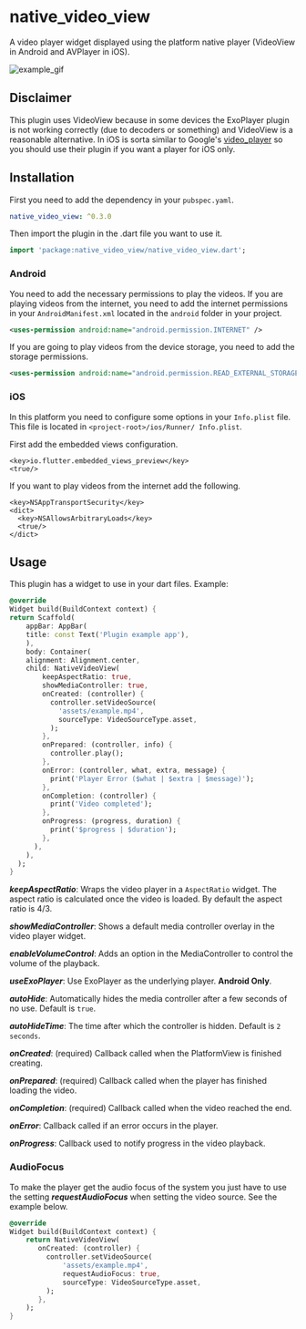 # native_video_view

A video player widget displayed using the platform native player 
(VideoView in Android and AVPlayer in iOS).

![example_gif](https://raw.githubusercontent.com/LJaraCastillo/native_video_view/master/pictures/example.gif "Example GIF")

## Disclaimer

This plugin  uses VideoView because in some devices the ExoPlayer plugin
is not working correctly (due to decoders or something) and VideoView is
a reasonable alternative. In iOS is sorta similar to Google's 
[video_player](https://pub.dev/packages/video_player) so you should use 
their plugin if you want a player for iOS only.

## Installation

First you need to add the dependency in your `pubspec.yaml`.

```yaml
native_video_view: ^0.3.0
```

Then import the plugin in the .dart file you want to use it.

```dart
import 'package:native_video_view/native_video_view.dart';
```

### Android

You need to add the necessary permissions to play the videos. If
you are playing videos from the internet, you need to add the internet 
permissions in your `AndroidManifest.xml` located in the `android` 
folder in your project.

```xml
<uses-permission android:name="android.permission.INTERNET" />
```

If you are going to play videos from the device storage, you need
to add the storage permissions.

```xml
<uses-permission android:name="android.permission.READ_EXTERNAL_STORAGE" />
```

### iOS

In this platform you need to configure some options in your
`Info.plist` file. This file is located in `<project-root>/ios/Runner/
Info.plist`.

First add the embedded views configuration.

```plist
<key>io.flutter.embedded_views_preview</key>
<true/>
```

If you want to play videos from the internet add the following.

```plist
<key>NSAppTransportSecurity</key>
<dict>
  <key>NSAllowsArbitraryLoads</key>
  <true/>
</dict>
```

## Usage

This plugin has a widget to use in your dart files. Example:

```dart
@override
Widget build(BuildContext context) {
return Scaffold(
    appBar: AppBar(
    title: const Text('Plugin example app'),
    ),
    body: Container(
    alignment: Alignment.center,
    child: NativeVideoView(
        keepAspectRatio: true,
        showMediaController: true,
        onCreated: (controller) {
          controller.setVideoSource(
            'assets/example.mp4',
            sourceType: VideoSourceType.asset,
          );
        },
        onPrepared: (controller, info) {
          controller.play();
        },
        onError: (controller, what, extra, message) {
          print('Player Error ($what | $extra | $message)');
        },
        onCompletion: (controller) {
          print('Video completed');
        },
        onProgress: (progress, duration) {
          print('$progress | $duration');
        },
      ),
    ),
  );
}
```

***keepAspectRatio***: Wraps the video player in a `AspectRatio` widget.
The aspect ratio is calculated once the video is loaded. By default the 
aspect ratio is 4/3.

***showMediaController***: Shows a default media controller overlay
in the video player widget.

***enableVolumeControl***: Adds an option in the MediaController to control the volume of the 
playback.

***useExoPlayer***: Use ExoPlayer as the underlying player. 
**Android Only**.

***autoHide***: Automatically hides the media controller after 
a few seconds of no use. Default is `true`.

***autoHideTime***: The time after which the controller is hidden. 
Default is `2 seconds`.

***onCreated***: (required) Callback called when the PlatformView is
finished creating.

***onPrepared***: (required) Callback called when the player has 
finished loading the video.

***onCompletion***: (required) Callback called when the video reached 
the end.

***onError***: Callback called if an error occurs in the player.

***onProgress***: Callback used to notify progress in the video 
playback. 


### AudioFocus

To make the player get the audio focus of the system you just have to use the setting 
***requestAudioFocus*** when setting the video source. See the example below.

```dart
@override
Widget build(BuildContext context) {
    return NativeVideoView(
       onCreated: (controller) {
         controller.setVideoSource(
             'assets/example.mp4',
             requestAudioFocus: true,
             sourceType: VideoSourceType.asset,
         );
       },
    );
}
```

